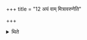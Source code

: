+++
title = "12 अयं वाम् मित्रावरुणेति"

+++

<details><summary>थिते</summary>

अयं वां मित्रावरुणेति मैत्रावरुणं गृहीत्वा राया वयं ससवांसो मदेम हव्येन देवा यवसेन गावः । तां धेनुं मित्रावरुणा युवं नो विश्वाहा धत्तमनपस्फुरन्तीमिति शृतशीतेन पयसा श्रीत्वैष ते योनिरृतायुभ्यां त्वेति सादयति १२
</details>

